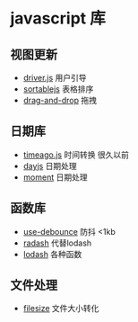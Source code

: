 # javascript 库

## 视图更新
- [driver.js](https://github.com/kamranahmedse/driver.js) 用户引导
- [sortablejs](github.com/SortableJS/Sortable) 表格排序
- [drag-and-drop](https://github.com/formkit/drag-and-drop) 拖拽

## 日期库
- [timeago.js](https://github.com/hustcc/timeago.js) 时间转换 很久以前
- [dayjs](https://github.com/iamkun/dayjs) 日期处理
- [moment](https://github.com/moment/moment) 日期处理

## 函数库
- [use-debounce](https://github.com/xnimorz/use-debounce) 防抖 <1kb
- [radash](https://github.com/rayepps/radash) 代替lodash
- [lodash](https://github.com/lodash/lodash) 各种函数

## 文件处理
- [filesize](https://github.com/avoidwork/filesize.js)  文件大小转化